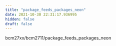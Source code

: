 ```yaml
---
title: "package_feeds_packages_neon"
date: 2021-10-30 22:31:17.936995
hidden: false
draft: false
---
```


bcm27xx/bcm2711/package_feeds_packages_neon

